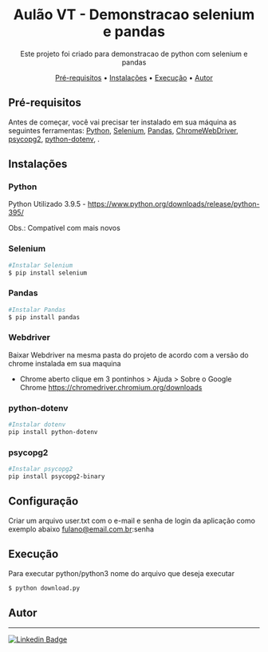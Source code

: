 <h1 align="center">Aulão VT - Demonstracao selenium e pandas</h1>

<p align="center">Este projeto foi criado para demonstracao de python com selenium e pandas</p>

<p align="center">
 <a href="#pré-requisitos">Pré-requisitos</a> •
 <a href="#instalações">Instalações</a> •
 <a href="#execução">Execução</a> •
 <a href="#autor">Autor</a>
</p>

## Pré-requisitos

Antes de começar, você vai precisar ter instalado em sua máquina as seguintes ferramentas:
[Python](https://www.python.org/), [Selenium](https://www.selenium.dev/), 
[Pandas](https://pandas.pydata.org/), [ChromeWebDriver](https://chromedriver.chromium.org/), [psycopg2](https://www.psycopg.org/docs/), [python-dotenv](https://github.com/theskumar/python-dotenv), . 


## Instalações

### Python
Python Utilizado 3.9.5 - https://www.python.org/downloads/release/python-395/

Obs.: Compatível com mais novos


### Selenium
```bash
#Instalar Selenium
$ pip install selenium
```

### Pandas
```bash
#Instalar Pandas
$ pip install pandas
```

### Webdriver
Baixar Webdriver na mesma pasta do projeto de acordo com a versão do chrome instalada em sua maquina
- Chrome aberto clique em 3 pontinhos > Ajuda > Sobre o Google Chrome
https://chromedriver.chromium.org/downloads


### python-dotenv
```bash
#Instalar dotenv
pip install python-dotenv 
```

### psycopg2
```bash
#Instalar psycopg2
pip install psycopg2-binary
```

## Configuração

Criar um arquivo user.txt com o e-mail e senha de login da aplicação como exemplo abaixo
fulano@email.com.br:senha

## Execução
Para executar python/python3 nome do arquivo que deseja executar
```bash
$ python download.py
```

## Autor
---
[![Linkedin Badge](https://img.shields.io/badge/-Christofer%20R.%20Souza-blue?style=flat-square&logo=Linkedin&logoColor=white&link=https://www.linkedin.com/in/christofer-souza-63818116b)](https://www.linkedin.com/in/christofer-souza-63818116b)
